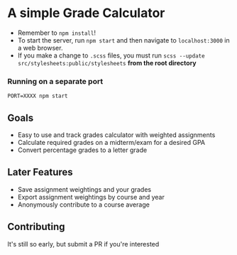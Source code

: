 # A simple Grade Calculator
* Remember to `npm install`!
* To start the server, run `npm start` and then navigate to `localhost:3000` in a web browser.
* If you make a change to `.scss` files, you must run `scss --update src/stylesheets:public/stylesheets` **from the root directory**
### Running on a separate port
`PORT=XXXX npm start`

## Goals
* Easy to use and track grades calculator with weighted assignments
* Calculate required grades on a midterm/exam for a desired GPA
* Convert percentage grades to a letter grade

## Later Features
* Save assignment weightings and your grades
* Export assignment weightings by course and year
* Anonymously contribute to a course average

## Contributing
It's still so early, but submit a PR if you're interested

